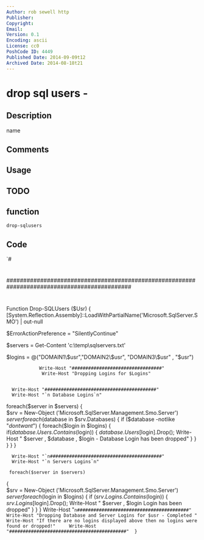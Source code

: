 ```yaml
---
Author: rob sewell http
Publisher: 
Copyright: 
Email: 
Version: 0.1
Encoding: ascii
License: cc0
PoshCode ID: 4449
Published Date: 2014-09-09t12
Archived Date: 2014-08-18t21
---
```


# drop sql users - 

## Description

name

## Comments



## Usage



## TODO



## function

`drop-sqlusers`

## Code

`#
 #
 
 #############################################################################################
 #
 #
 #
 #
 
 
 Function Drop-SQLUsers ($Usr)
 {
 [System.Reflection.Assembly]::LoadWithPartialName('Microsoft.SqlServer.SMO') | out-null
 
 
 $ErrorActionPreference = "SilentlyContinue"
 
 
 $servers = Get-Content 'c:\temp\sqlservers.txt'
 
 
 $logins = @("DOMAIN1\$usr","DOMAIN2\$usr", "DOMAIN3\$usr" , "$usr")
 
 				Write-Host "#################################"
                 Write-Host "Dropping Logins for $Logins" 
 
 
      Write-Host "#########################################"
      Write-Host "`n Database Logins`n"  
 foreach($server in $servers)
 {      	
     $srv = New-Object ('Microsoft.SqlServer.Management.Smo.Server') $server
 	foreach($database in $srv.Databases)
 	{
 		if ($database -notlike "*dontwant*")
         {
             foreach($login in $logins)
 		      {
 			 if($database.Users.Contains($login))
 			 {
 			 	$database.Users[$login].Drop();
                  Write-Host " $server , $database , $login  - Database Login has been dropped" 
 			 }
 		      }
 	   }
     }
     }
     
      Write-Host "`n#########################################"
      Write-Host "`n Servers Logins`n" 
       
     foreach($server in $servers)
 {      	
     $srv = New-Object ('Microsoft.SqlServer.Management.Smo.Server') $server
 	foreach($login in $logins)
 	{
 		if ($srv.Logins.Contains($login)) 
 		{ 
 			$srv.Logins[$login].Drop(); 
          Write-Host " $server , $login Login has been dropped" 
 		}
 	}
 }
 Write-Host "`n#########################################"
 Write-Host "Dropping Database and Server Logins for $usr - Completed "  
 Write-Host "If there are no logins displayed above then no logins were found or dropped!"    
 Write-Host "###########################################" 
 }
`

